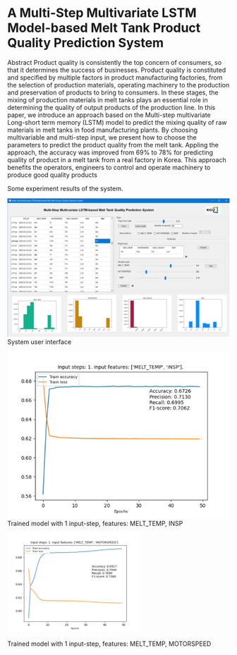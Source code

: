 # A Multi-Step Multivariate LSTM Model-based Melt Tank Product Quality  Prediction System

Abstract
Product quality is consistently the top concern of consumers, so that it determines the success of businesses. Product quality is constituted and specified by multiple factors in product manufacturing factories, from the selection of production materials, operating machinery to the production and preservation of products to bring to consumers. In these stages, the mixing of production materials in melt tanks plays an essential role in determining the quality of output products of the production line. In this paper, we introduce an approach based on the Multi-step multivariate Long-short term memory (LSTM) model to predict the mixing quality of raw materials in melt tanks in food manufacturing plants. By choosing multivariable and multi-step input, we present how to choose the parameters to predict the product quality from the melt tank. Appling the approach, the accuracy was improved from 69% to 78% for predicting quality of product in a melt tank from a real factory in Korea. This approach benefits the operators, engineers to control and operate machinery to produce good quality products


Some experiment results of the system.

![](Evaluation%20results/systemUI.png)
System user interface

![](Evaluation%20results/1-MELT_TEMP-INSP.png)
Trained model with 1 input-step, features: MELT_TEMP, INSP



<img src="/Evaluation results/1-MELT_TEMP-MOTORSPEED.png" alt="drawing" width="300"/>


Trained model with 1 input-step, features: MELT_TEMP, MOTORSPEED



